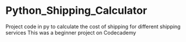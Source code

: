 # Python_Shipping_Calculator
Project code in py to calculate the cost of shipping for different shipping services
This was a beginner project on Codecademy
